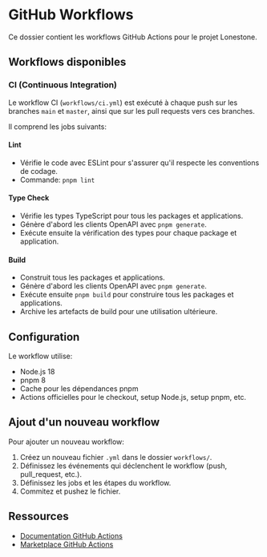 # GitHub Workflows

Ce dossier contient les workflows GitHub Actions pour le projet Lonestone.

## Workflows disponibles

### CI (Continuous Integration)

Le workflow CI (`workflows/ci.yml`) est exécuté à chaque push sur les branches `main` et `master`, ainsi que sur les pull requests vers ces branches.

Il comprend les jobs suivants:

#### Lint

- Vérifie le code avec ESLint pour s'assurer qu'il respecte les conventions de codage.
- Commande: `pnpm lint`

#### Type Check

- Vérifie les types TypeScript pour tous les packages et applications.
- Génère d'abord les clients OpenAPI avec `pnpm generate`.
- Exécute ensuite la vérification des types pour chaque package et application.

#### Build

- Construit tous les packages et applications.
- Génère d'abord les clients OpenAPI avec `pnpm generate`.
- Exécute ensuite `pnpm build` pour construire tous les packages et applications.
- Archive les artefacts de build pour une utilisation ultérieure.

## Configuration

Le workflow utilise:
- Node.js 18
- pnpm 8
- Cache pour les dépendances pnpm
- Actions officielles pour le checkout, setup Node.js, setup pnpm, etc.

## Ajout d'un nouveau workflow

Pour ajouter un nouveau workflow:

1. Créez un nouveau fichier `.yml` dans le dossier `workflows/`.
2. Définissez les événements qui déclenchent le workflow (push, pull_request, etc.).
3. Définissez les jobs et les étapes du workflow.
4. Commitez et pushez le fichier.

## Ressources

- [Documentation GitHub Actions](https://docs.github.com/en/actions)
- [Marketplace GitHub Actions](https://github.com/marketplace?type=actions) 